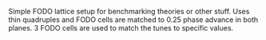Simple FODO lattice setup for benchmarking theories or other stuff.
Uses thin quadruples and FODO cells are matched to 0.25 phase advance in both planes.
3 FODO cells are used to match the tunes to specific values.